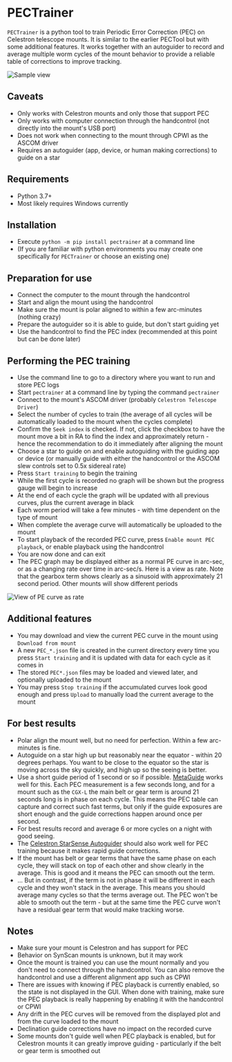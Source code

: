 # PECTrainer
`PECTrainer` is a python tool to train Periodic Error Correction (PEC) on Celestron telescope mounts.  It is similar to the earlier PECTool but with some additional features.  It works together with an autoguider to record and average multiple worm cycles of the mount behavior to provide a reliable table of corrections to improve tracking.

![Sample view](https://www.dropbox.com/s/gcejvwrzxgkxq34/PECTrainerView.png?raw=1)

## Caveats
- Only works with Celestron mounts and only those that support PEC
- Only works with computer connection through the handcontrol (not directly into the mount's USB port)
- Does not work when connecting to the mount through CPWI as the ASCOM driver
- Requires an autoguider (app, device, or human making corrections) to guide on a star

## Requirements
- Python 3.7+
- Most likely requires Windows currently

## Installation
- Execute `python -m pip install pectrainer` at a command line
- (If you are familiar with python environments you may create one specifically for `PECTrainer` or choose an existing one)

## Preparation for use
- Connect the computer to the mount through the handcontrol
- Start and align the mount using the handcontrol
- Make sure the mount is polar aligned to within a few arc-minutes (nothing crazy)
- Prepare the autoguider so it is able to guide, but don't start guiding yet
- Use the handcontrol to find the PEC index (recommended at this point but can be done later)

## Performing the PEC training
- Use the command line to go to a directory where you want to run and store PEC logs
- Start `pectrainer` at a command line by typing the command `pectrainer`
- Connect to the mount's ASCOM driver (probably `Celestron Telescope Driver`)
- Select the number of cycles to train (the average of all cycles will be automatically loaded to the mount when the cycles complete)
- Confirm the `Seek index` is checked.  If not, click the checkbox to have the mount move a bit in RA to find the index and approximately return - hence the recommendation to do it immediately after aligning the mount
- Choose a star to guide on and enable autoguiding with the guiding app or device (or manually guide with either the handcontrol or the ASCOM slew controls set to 0.5x sidereal rate)
- Press `Start training` to begin the training
- While the first cycle is recorded no graph will be shown but the progress gauge will begin to increase
- At the end of each cycle the graph will be updated with all previous curves, plus the current average in black
- Each worm period will take a few minutes - with time dependent on the type of mount
- When complete the average curve will automatically be uploaded to the mount
- To start playback of the recorded PEC curve, press `Enable mount PEC playback`, or enable playback using the handcontrol
- You are now done and can exit
- The PEC graph may be displayed either as a normal PE curve in arc-sec, or as a changing rate over time in arc-sec/s.  Here is a view as rate.  Note that the gearbox term shows clearly as a sinusoid with approximately 21 second period.  Other mounts will show different periods

![View of PE curve as rate](https://www.dropbox.com/s/ybo1dvb07nixf1b/PECTrainerRateView.png?raw=1)

## Additional features
- You may download and view the current PEC curve in the mount using `Download from mount`
- A new `PEC_*.json` file is created in the current directory every time you press `Start training` and it is updated with data for each cycle as it comes in
- The stored `PEC*.json` files may be loaded and viewed later, and optionally uploaded to the mount
- You may press `Stop training` if the accumulated curves look good enough and press `Upload` to manually load the current average to the mount

## For best results
- Polar align the mount well, but no need for perfection.  Within a few arc-minutes is fine.
- Autoguide on a star high up but reasonably near the equator - within 20 degrees perhaps.  You want to be close to the equator so the star is moving across the sky quickly, and high up so the seeing is better.
- Use a short guide period of 1 second or so if possible.  [MetaGuide](https://www.smallstarspot.com/) works well for this.  Each PEC measurement is a few seconds long, and for a mount such as the `CGX-L` the main belt or gear term is around 21 seconds long is in phase on each cycle.  This means the PEC table can capture and correct such fast terms, but only if the guide exposures are short enough and the guide corrections happen around once per second.
- For best results record and average 6 or more cycles on a night with good seeing.
- The [Celestron StarSense Autoguider](https://www.celestron.com/products/starsense-autoguider) should also work well for PEC training because it makes rapid guide corrections.
- If the mount has belt or gear terms that have the same phase on each cycle, they will stack on top of each other and show clearly in the average.  This is good and it means the PEC can smooth out the term.
- ... But in contrast, if the term is not in phase it will be different in each cycle and they won't stack in the average.  This means you should average many cycles so that the terms average out.  The PEC won't be able to smooth out the term - but at the same time the PEC curve won't have a residual gear term that would make tracking worse.

## Notes
- Make sure your mount is Celestron and has support for PEC
- Behavior on SynScan mounts is unknown, but it may work
- Once the mount is trained you can use the mount normally and you don't need to connect through the handcontrol.  You can also remove the handcontrol and use a different alignment app such as CPWI
- There are issues with knowing if PEC playback is currently enabled, so the state is not displayed in the GUI.  When done with training, make sure the PEC playback is really happening by enabling it with the handcontrol or CPWI
- Any drift in the PEC curves will be removed from the displayed plot and from the curve loaded to the mount
- Declination guide corrections have no impact on the recorded curve
- Some mounts don't guide well when PEC playback is enabled, but for Celestron mounts it can greatly improve guiding - particularly if the belt or gear term is smoothed out
